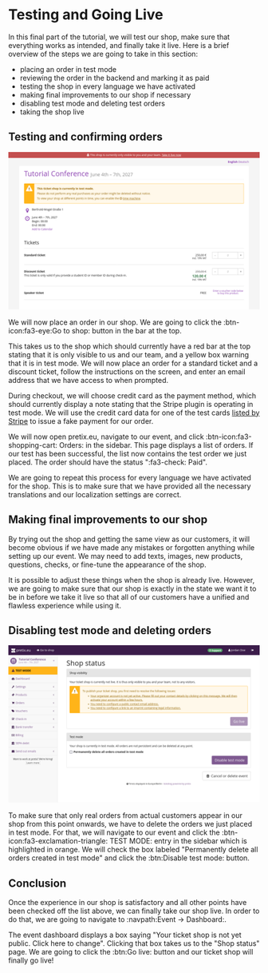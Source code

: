 # Testing and Going Live

In this final part of the tutorial, we will test our shop, make sure that everything works as intended, and finally take it live. 
Here is a brief overview of the steps we are going to take in this section: 

 - placing an order in test mode 
 - reviewing the order in the backend and marking it as paid
 - testing the shop in every language we have activated
 - making final improvements to our shop if necessary 
 - disabling test mode and deleting test orders 
 - taking the shop live

## Testing and confirming orders 

![Our shop page, titled 'Tutorial conference', listing date and location for our event and a selection of products. There is a box warning that the shop is currently in test mode.](../assets/screens/testing/shop.png "Shop screenshot") 

We will now place an order in our shop. 
We are going to click the :btn-icon:fa3-eye:Go to shop: button in the bar at the top. 

This takes us to the shop which should currently have a red bar at the top stating that it is only visible to us and our team, and a yellow box warning that it is in test mode. 
We will now place an order for a standard ticket and a discount ticket, follow the instructions on the screen, and enter an email address that we have access to when prompted. 

During checkout, we will choose credit card as the payment method, which should currently display a note stating that the Stripe plugin is operating in test mode. 
We will use the credit card data for one of the test cards [listed by Stripe](https://docs.stripe.com/testing#cards) to issue a fake payment for our order. 

We will now open pretix.eu, navigate to our event, and click :btn-icon:fa3-shopping-cart: Orders: in the sidebar. 
This page displays a list of orders. 
If our test has been successful, the list now contains the test order we just placed. 
The order should have the status ":fa3-check: Paid". 

We are going to repeat this process for every language we have activated for the shop. 
This is to make sure that we have provided all the necessary translations and our localization settings are correct. 

## Making final improvements to our shop 

By trying out the shop and getting the same view as our customers, it will become obvious if we have made any mistakes or forgotten anything while setting up our event. 
We may need to add texts, images, new products, questions, checks, or fine-tune the appearance of the shop. 

It is possible to adjust these things when the shop is already live. 
However, we are going to make sure that our shop is exactly in the state we want it to be in before we take it live so that all of our customers have a unified and flawless experience while using it. 

## Disabling test mode and deleting orders 

![Page titled 'Shop status', displaying a box warning about which conditions are not met yet for the shop to go live and options to disable test mode and delete all test mode orders.](../assets/screens/testing/shop-status.png "Shop status screenshot") 

To make sure that only real orders from actual customers appear in our shop from this point onwards, we have to delete the orders we just placed in test mode. 
For that, we will navigate to our event and click the :btn-icon:fa3-exclamation-triangle: TEST MODE: entry in the sidebar which is highlighted in orange. 
We will check the box labeled "Permanently delete all orders created in test mode" and click the :btn:Disable test mode: button. 

## Conclusion 

Once the experience in our shop is satisfactory and all other points have been checked off the list above, we can finally take our shop live. 
In order to do that, we are going to navigate to :navpath:Event → Dashboard:. 

The event dashboard displays a box saying "Your ticket shop is not yet public. Click here to change". 
Clicking that box takes us to the "Shop status" page. 
We are going to click the :btn:Go live: button and our ticket shop will finally go live! 
